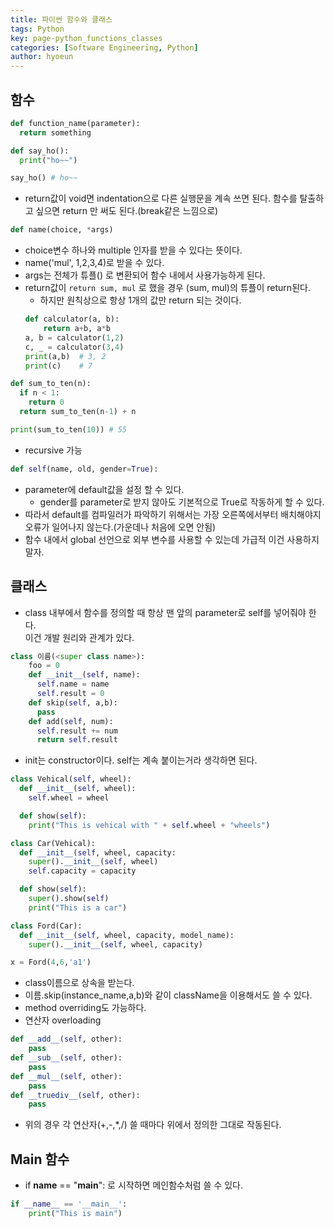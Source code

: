 ```yaml
---
title: 파이썬 함수와 클래스
tags: Python
key: page-python_functions_classes
categories: [Software Engineering, Python]
author: hyoeun
---
```


## 함수

```python
def function_name(parameter):
  return something

def say_ho():
  print("ho~~")

say_ho() # ho~~
```
* return값이 void면 indentation으로 다른 실행문을 계속 쓰면 된다.
함수를 탈출하고 싶으면 return 만 써도 된다.(break같은 느낌으로)

```python
def name(choice, *args)
```
* choice변수 하나와 multiple 인자를 받을 수 있다는 뜻이다.
* name('mul', 1,2,3,4)로 받을 수 있다.
* args는 전체가 튜플() 로 변환되어 함수 내에서 사용가능하게 된다.
* return값이 ```return sum, mul``` 로 했을 경우 (sum, mul)의 튜플이 return된다.
  * 하지만 원칙상으로 항상 1개의 값만 return 되는 것이다.
  ``` python
  def calculator(a, b):
      return a+b, a*b
  a, b = calculator(1,2)
  c, _ = calculator(3,4)
  print(a,b)  # 3, 2
  print(c)    # 7
  ```

```python
def sum_to_ten(n):
  if n < 1:
    return 0
  return sum_to_ten(n-1) + n

print(sum_to_ten(10)) # 55
```
* recursive 가능

```python
def self(name, old, gender=True):
```
* parameter에 default값을 설정 할 수 있다.
  * gender를 parameter로 받지 않아도 기본적으로 True로 작동하게 할 수 있다.
* 따라서 default를 컴파일러가 파악하기 위해서는 가장 오른쪽에서부터 배치해야지 오류가 일어나지 않는다.(가운데나 처음에 오면 안됨)
* 함수 내에서 global 선언으로 외부 변수를 사용할 수 있는데 가급적 이건 사용하지 말자.

## 클래스
* class 내부에서 함수를 정의할 때 항상 맨 앞의 parameter로 self를 넣어줘야 한다.<br>이건 개발 원리와 관계가 있다.
```python
class 이름(<super class name>):
    foo = 0
    def __init__(self, name):
      self.name = name
      self.result = 0
    def skip(self, a,b):
      pass
    def add(self, num):
      self.result += num
      return self.result
```
* init는 constructor이다. self는 계속 붙이는거라 생각하면 된다.

```python
class Vehical(self, wheel):
  def __init__(self, wheel):
    self.wheel = wheel

  def show(self):
    print("This is vehical with " + self.wheel + "wheels")

class Car(Vehical):
  def __init__(self, wheel, capacity:
    super().__init__(self, wheel)
    self.capacity = capacity

  def show(self):
    super().show(self)
    print("This is a car")

class Ford(Car):
  def __init__(self, wheel, capacity, model_name):
    super().__init__(self, wheel, capacity)

x = Ford(4,6,'a1')
```

* class이름으로 상속을 받는다.
* 이름.skip(instance_name,a,b)와 같이 className을 이용해서도 쓸 수 있다.
* method overriding도 가능하다.
* 연산자 overloading
```python
def __add__(self, other):
    pass
def __sub__(self, other):
    pass
def __mul__(self, other):
    pass
def __truediv__(self, other):
    pass
```
* 위의 경우 각 연산자(+,-,*,/) 쓸 때마다 위에서 정의한 그대로 작동된다.

## Main 함수
* if __name__ == "__main__": 로 시작하면 메인함수처럼 쓸 수 있다.
```python
if __name__ == '__main__':
    print("This is main")
```